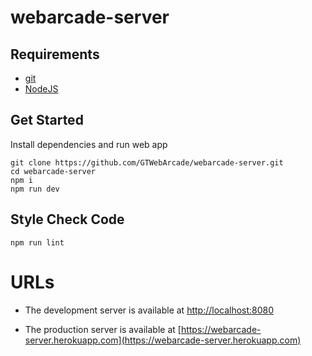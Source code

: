 # webarcade-server

## Requirements

- [git](https://git-scm.com/)
- [NodeJS](https://nodejs.org/en/download/)

## Get Started

Install dependencies and run web app

```shell
git clone https://github.com/GTWebArcade/webarcade-server.git
cd webarcade-server
npm i
npm run dev
```

## Style Check Code

```shell
npm run lint
```

# URLs

- The development server is available at [http://localhost:8080](http://localhost:8080)

- The production server is available at [https://webarcade-server.herokuapp.com](https://webarcade-server.herokuapp.com)
